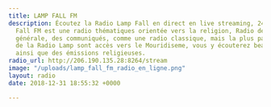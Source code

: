 ```yaml
---
title: LAMP FALL FM
description: Écoutez la Radio Lamp Fall en direct en live streaming, 24h/24, Lamp
  Fall FM est une radio thématiques orientée vers la religion, Radio délivre des informations
  générale, des communiqués, comme une radio classique, mais la plus part des émissions
  de la Radio Lamp sont accès vers le Mouridiseme, vous y écouterez beaucoup de Khassaïdes
  ainsi que des émissions religieuses.
radio_url: http://206.190.135.28:8264/stream
image: "/uploads/lamp_fall_fm_radio_en_ligne.png"
layout: radio
date: 2018-12-31 18:55:32 +0000

---
```

